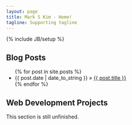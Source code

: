 ```yaml
---
layout: page
title: Mark S Kim - Home!
tagline: Supporting tagline
---
```

{% include JB/setup %}
    
## Blog Posts

<ul class="posts">
  {% for post in site.posts %}
    <li><span>{{ post.date | date_to_string }}</span> &raquo; <a href="{{ BASE_PATH }}{{ post.url }}">{{ post.title }}</a></li>
  {% endfor %}
</ul>

## Web Development Projects

This section is still unfinished. 

## 


